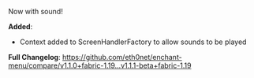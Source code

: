 Now with sound!

**Added**:

- Context added to ScreenHandlerFactory to allow sounds to be played

**Full Changelog**: https://github.com/eth0net/enchant-menu/compare/v1.1.0+fabric-1.19...v1.1.1-beta+fabric-1.19
